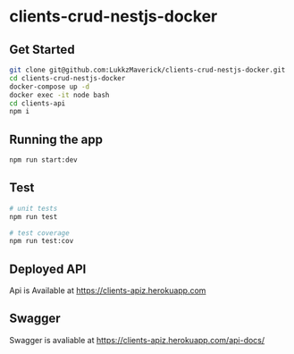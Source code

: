 # clients-crud-nestjs-docker

## Get Started

```bash
git clone git@github.com:LukkzMaverick/clients-crud-nestjs-docker.git
cd clients-crud-nestjs-docker
docker-compose up -d
docker exec -it node bash
cd clients-api
npm i
```

## Running the app

```bash
npm run start:dev
```

## Test

```bash
# unit tests
npm run test

# test coverage
npm run test:cov
```

## Deployed API
Api is Available at https://clients-apiz.herokuapp.com

## Swagger
Swagger is avaliable at https://clients-apiz.herokuapp.com/api-docs/
